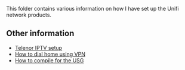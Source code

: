 This folder contains various information on how I have set up the Unifi network products.

## Other information

* [Telenor IPTV setup](telenor.md)
* [How to dial home using VPN](external.md)
* [How to compile for the USG](compile.md)
